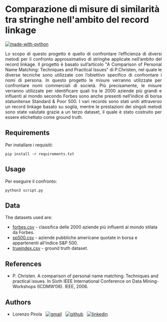 # Comparazione di misure di similarità tra stringhe nell'ambito del record linkage 
[![made-with-python](https://img.shields.io/badge/MADE%20WITH-Python-3776AB?style=for-the-badge&logo=python&logoColor=white)](https://www.python.org/)

<div align="justify">
Lo scopo di questo progetto è quello di confrontare l’efficienza di diversi metodi per il confronto approssimativo di stringhe applicate nell’ambito del record 
linkage. Il progetto è basato sull’articolo "A Comparison of Personal Name Matching: Techniques and Practical Issues" di P.Christen, nel quale le diverse tecniche
sono utilizzate con l’obiettivo specifico di confrontare i nomi di persona. In questo progetto le misure verranno utilizzate per confrontare nomi commerciali di 
società. Più precisamente, le misure verranno utilizzate per identificare quali tra le 2000 aziende più grandi e influenti al mondo secondo Forbes sono anche 
presenti nell’indice di borsa statunitense Standard & Poor 500. I vari records sono stati uniti attraverso un record linkage basato su soglia, mentre le 
prestazioni dei singoli metodi sono state valutate grazie a un terzo dataset, il quale è stato costruito per essere etichettato come ground truth.
</div>

## Requirements
Per installare i requisiti:

    pip install -r requirements.txt
    
## Usage
Per eseguire il confronto:

    python3 script.py

## Data
The datasets used are:
* [forbes.csv](forbes.csv) - classifica delle 2000 aziende più influenti al mondo stilata da Forbes.
* [sp500.csv](sp500.csv) - aziende pubbliche americane quotate in borsa e appartenenti all’indice S&P 500.
* [trueindex.csv](trueindex.csv) - ground truth dataset.

## References
* P. Christen. A comparison of personal name matching: Techniques and practical issues. In Sixth IEEE International Conference on Data Mining-Workshops (ICDMW’06). IEEE, 2006.

## Authors
* Lorenzo Pirola &nbsp;
[![gmail](https://img.shields.io/badge/Gmail-D14836?style=flat-square&logo=gmail&logoColor=white)](mailto:l.pirola13@campus.unimib.it) &nbsp;
[![github](https://img.shields.io/badge/GitHub-100000?style=flat-square&logo=github&logoColor=white)](https://github.com/lpirola13) &nbsp;
[![linkedin](https://img.shields.io/badge/LinkedIn-0077B5?style=flat-square&logo=linkedin&logoColor=white)](https://www.linkedin.com/in/lorenzo-pirola-230275197/)
